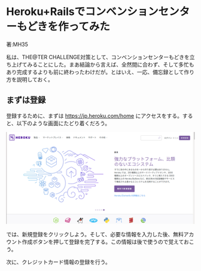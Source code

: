 # Heroku+Railsでコンベンションセンターもどきを作ってみた
<p class="right">著:MH35</p>

私は、THE@TER CHALLENGE対策として、コンベンションセンターもどきを立ち上げてみることにした。まあ結論から言えば、全然間に合わず、そして多忙もあり完成するよりも前に終わったわけだが。とはいえ、一応、備忘録として作り方を説明しておく。

## まずは登録

登録するために、まずは https://jp.heroku.com/home にアクセスをする。すると、以下のような画面にたどり着くだろう。

![図1 Herokuトップページ](images/mh35/top_screen.png)

では、新規登録をクリックしよう。そして、必要な情報を入力した後、無料アカウント作成ボタンを押して登録を完了する。この情報は後で使うので覚えておこう。

次に、クレジットカード情報の登録を行う。
